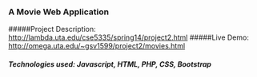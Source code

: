 
### A Movie Web Application

#####Project Description: http://lambda.uta.edu/cse5335/spring14/project2.html
#####Live Demo: http://omega.uta.edu/~gsv1599/project2/movies.html

##### Technologies used: Javascript, HTML, PHP, CSS, Bootstrap



